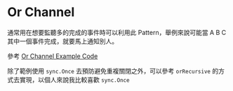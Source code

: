 # Or Channel

通常用在想要監聽多的完成的事件時可以利用此 Pattern，舉例來說可能當 A B C 其中一個事件完成，就要馬上通知別人。

參考 [Or Channel Example Code](./main.go)

除了範例使用 `sync.Once` 去預防避免重複關閉之外，可以參考 `orRecursive` 的方式去實現，以個人來說我比較喜歡 `sync.Once`